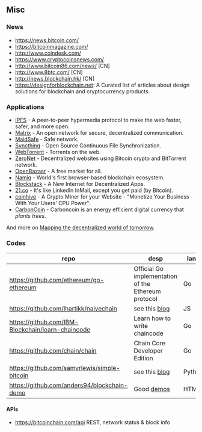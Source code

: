 ## Misc

### News

* https://news.bitcoin.com/
* https://bitcoinmagazine.com/
* http://www.coindesk.com/
* https://www.cryptocoinsnews.com/
* http://www.bitcoin86.com/news/ [CN]
* http://www.8btc.com/ [CN]
* http://news.blockchain.hk/ [CN]
* https://designforblockchain.net: A Curated list of articles about design solutions for blockchain and cryptocurrency products.

### Applications

* [IPFS](https://ipfs.io/) - A peer-to-peer hypermedia protocol to make the web faster, safer, and more open.
* [Matrix](http://matrix.org/) - An open network for secure, decentralized communication.
* [MaidSafe](https://maidsafe.net/) - Safe network.
* [Syncthing](https://syncthing.net/) - Open Source Continuous File Synchronization.
* [WebTorrent](https://webtorrent.io/) - Torrents on the web.
* [ZeroNet](https://github.com/HelloZeroNet/ZeroNet) - Decentralized websites using Bitcoin crypto and BitTorrent network.
* [OpenBazaar](https://openbazaar.org/) - A free market for all.
* [Namiq](https://nimiq.com/) - World's first browser-based blockchain ecosystem.
* [Blockstack](https://blockstack.org/) - A New Internet for Decentralized Apps.
* [21.co](https://21.co/) - It's like LinkedIn InMail, except you get paid (by Bitcoin).
* [coinhive](https://coinhive.com/) - A Crypto Miner
for your Website - "Monetize Your Business With Your Users' CPU Power".
* [CarbonCoin](https://carboncoin.cc/) - Carboncoin is an energy efficient digital currency that *plants trees*.

And more on [Mapping the decentralized world of tomorrow](https://medium.com/birds-view/mapping-the-decentralized-world-of-tomorrow-5bf36b973203).

### Codes

repo|desp|lang
---|---|---
https://github.com/ethereum/go-ethereum|Official Go implementation of the Ethereum protocol|Go
https://github.com/lhartikk/naivechain|see this [blog](https://medium.com/@lhartikk/a-blockchain-in-200-lines-of-code-963cc1cc0e54#.4mdlna763)|JS
https://github.com/IBM-Blockchain/learn-chaincode|Learn how to write chaincode|Go
https://github.com/chain/chain|Chain Core Developer Edition|Go
https://github.com/samvrlewis/simple-bitcoin| see this [blog](http://www.samlewis.me/2017/06/a-peek-under-bitcoins-hood/) | Python
https://github.com/anders94/blockchain-demo | Good [demos](https://anders.com/blockchain/block.html) | HTML

#### APIs

* https://bitcoinchain.com/api REST, network status \& block info